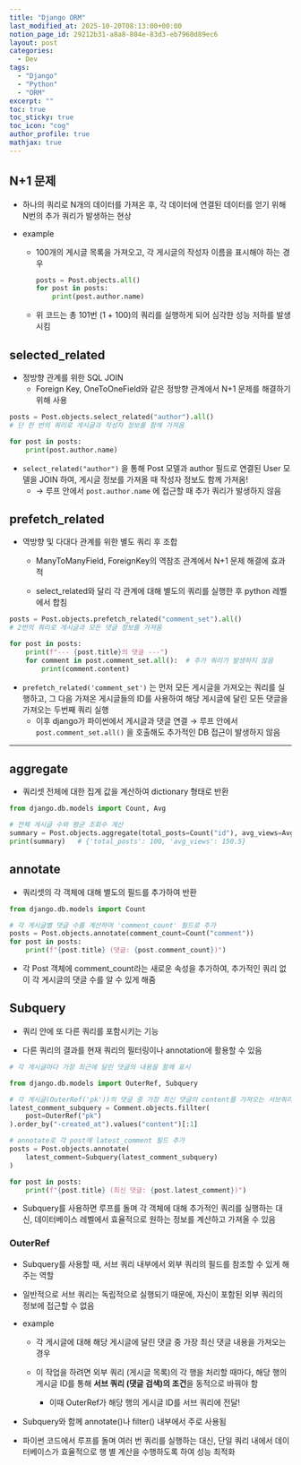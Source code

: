 ```yaml
---
title: "Django ORM"
last_modified_at: 2025-10-20T08:13:00+00:00
notion_page_id: 29212b31-a8a8-804e-83d3-eb7960d89ec6
layout: post
categories:
  - Dev
tags:
  - "Django"
  - "Python"
  - "ORM"
excerpt: ""
toc: true
toc_sticky: true
toc_icon: "cog"
author_profile: true
mathjax: true
---
```


## N+1 문제

- 하나의 쿼리로 N개의 데이터를 가져온 후, 각 데이터에 연결된 데이터를 얻기 위해 N번의 추가 쿼리가 발생하는 현상

- example
  - 100개의 게시글 목록을 가져오고, 각 게시글의 작성자 이름을 표시해야 하는 경우
    ```python
    posts = Post.objects.all()
    for post in posts:
    	print(post.author.name)
    ```

  - 위 코드는 총 101번 (1 + 100)의 쿼리를 실행하게 되어 심각한 성능 저하를 발생시킴

## selected_related

- 정방향 관계를 위한 SQL JOIN
  - Foreign Key, OneToOneField와 같은 정방향 관계에서 N+1 문제를 해결하기 위해 사용

```python
posts = Post.objects.select_related("author").all()
# 단 한 번의 쿼리로 게시글과 작성자 정보를 함께 가져옴

for post in posts:
	print(post.author.name)
```

- `select_related("author")` 을 통해 Post 모델과 author 필드로 연결된 User 모델을 JOIN 하여, 게시글 정보를 가져올 때 작성자 정보도 함께 가져옴! 
  - → 루프 안에서 `post.author.name` 에 접근할 때 추가 쿼리가 발생하지 않음

## prefetch_related

- 역방향 및 다대다 관계를 위한 별도 쿼리 후 조합
  - ManyToManyField, ForeignKey의 역참조 관계에서 N+1 문제 해결에 효과적

  - select_related와 달리 각 관계에 대해 별도의 쿼리를 실행한 후 python 레벨에서 합침

```python
posts = Post.objects.prefetch_related("comment_set").all()
# 2번의 쿼리로 게시글과 모든 댓글 정보를 가져옴

for post in posts:
	print(f"--- {post.title}의 댓글 ---")
	for comment in post.comment_set.all():  # 추가 쿼리가 발생하지 않음
		print(comment.content)
```

- `prefetch_related('comment_set')` 는 먼저 모든 게시글을 가져오는 쿼리를 실행하고, 그 다음 가져온 게시글들의 ID를 사용하여 해당 게시글에 달린 모든 댓글을 가져오는 두번째 쿼리 실행
  - 이후 django가 파이썬에서 게시글과 댓글 연결 → 루프 안에서 `post.comment_set.all()` 을 호출해도 추가적인 DB 접근이 발생하지 않음

---

## aggregate

- 쿼리셋 전체에 대한 집계 값을 계산하여 dictionary 형태로 반환

```python
from django.db.models import Count, Avg

# 전체 게시글 수와 평균 조회수 계산
summary = Post.objects.aggregate(total_posts=Count("id"), avg_views=Avg("views"))
print(summary)   # {'total_posts': 100, 'avg_views': 150.5}
```

## annotate

- 쿼리셋의 각 객체에 대해 별도의 필드를 추가하여 반환

```python
from django.db.models import Count

# 각 게시글별 댓글 수를 계산하여 'comment_count' 필드로 추가
posts = Post.objects.annotate(comment_count=Count("comment"))
for post in posts:
	print(f"{post.title} (댓글: {post.comment_count})")
```

- 각 Post 객체에 comment_count라는 새로운 속성을 추가하여, 추가적인 쿼리 없이 각 게시글의 댓글 수를 알 수 있게 해줌

## Subquery

- 쿼리 안에 또 다른 쿼리를 포함시키는 기능

- 다른 쿼리의 결과를 현재 쿼리의 필터링이나 annotation에 활용할 수 있음

```python
# 각 게시글마다 가장 최근에 달린 댓글의 내용을 함께 표시

from django.db.models import OuterRef, Subquery

# 각 게시글(OuterRef('pk'))의 댓글 중 가장 최신 댓글의 content를 가져오는 서브쿼리
latest_comment_subquery = Comment.objects.fillter(
	post=OuterRef("pk")
).order_by("-created_at").values("content")[:1]

# annotate로 각 post에 latest_comment 필드 추가
posts = Post.objects.annotate(
	latest_comment=Subquery(latest_comment_subquery)
)

for post in posts:
	print(f"{post.title} (최신 댓글: {post.latest_comment})")
```

- Subquery를 사용하면 루프를 돌며 각 객체에 대해 추가적인 쿼리를 실행하는 대신, 데이터베이스 레벨에서 효율적으로 원하는 정보를 계산하고 가져올 수 있음

### OuterRef

- Subquery를 사용할 때, 서브 쿼리 내부에서 외부 쿼리의 필드를 참조할 수 있게 해주는 역할

- 일반적으로 서브 쿼리는 독립적으로 실행되기 때문에, 자신이 포함된 외부 쿼리의 정보에 접근할 수 없음

- example
  - 각 게시글에 대해 해당 게시글에 달린 댓글 중 가장 최신 댓글 내용을 가져오는 경우

  - 이 작업을 하려면 외부 쿼리 (게시글 목록)의 각 행을 처리할 때마다, 해당 행의 게시글 ID를 통해 **서브 쿼리 (댓글 검색)의 조건**을 동적으로 바꿔야 함
    - 이때 OuterRef가 해당 행의 게시글 ID를 서브 쿼리에 전달!

- Subquery와 함께 annotate()나 filter() 내부에서 주로 사용됨

- 파이썬 코드에서 루프를 돌며 여러 번 쿼리를 실행하는 대신, 단일 쿼리 내에서 데이터베이스가 효율적으로 행 별 계산을 수행하도록 하여 성능 최적화